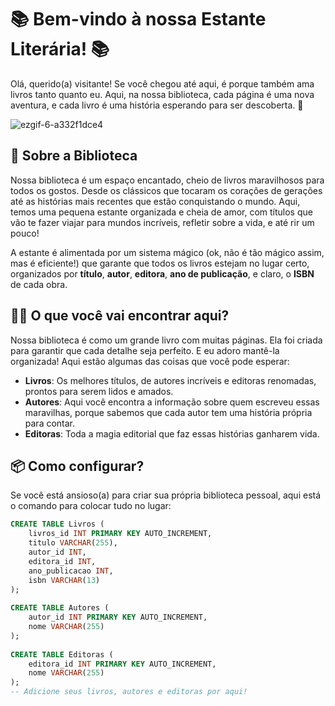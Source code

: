 # 📚 Bem-vindo à nossa Estante Literária! 📚
 
Olá, querido(a) visitante! Se você chegou até aqui, é porque também ama livros tanto quanto eu. Aqui, na nossa biblioteca, cada página é uma nova aventura, e cada livro é uma história esperando para ser descoberta. 🌟

![ezgif-6-a332f1dce4](https://github.com/user-attachments/assets/1e86a626-500c-43d2-811d-e42d7202525d)

## 📖 Sobre a Biblioteca
 
Nossa biblioteca é um espaço encantado, cheio de livros maravilhosos para todos os gostos. Desde os clássicos que tocaram os corações de gerações até as histórias mais recentes que estão conquistando o mundo. Aqui, temos uma pequena estante organizada e cheia de amor, com títulos que vão te fazer viajar para mundos incríveis, refletir sobre a vida, e até rir um pouco!
 
A estante é alimentada por um sistema mágico (ok, não é tão mágico assim, mas é eficiente!) que garante que todos os livros estejam no lugar certo, organizados por **título**, **autor**, **editora**, **ano de publicação**, e claro, o **ISBN** de cada obra.
 
## 🧙‍♂️ O que você vai encontrar aqui?
 
Nossa biblioteca é como um grande livro com muitas páginas. Ela foi criada para garantir que cada detalhe seja perfeito. E eu adoro mantê-la organizada! Aqui estão algumas das coisas que você pode esperar:
 
- **Livros**: Os melhores títulos, de autores incríveis e editoras renomadas, prontos para serem lidos e amados.
- **Autores**: Aqui você encontra a informação sobre quem escreveu essas maravilhas, porque sabemos que cada autor tem uma história própria para contar.
- **Editoras**: Toda a magia editorial que faz essas histórias ganharem vida.

 ## 📦 Como configurar?
 
Se você está ansioso(a) para criar sua própria biblioteca pessoal, aqui está o comando para colocar tudo no lugar:
 
```sql
CREATE TABLE Livros (
    livros_id INT PRIMARY KEY AUTO_INCREMENT,
    titulo VARCHAR(255),
    autor_id INT,
    editora_id INT,
    ano_publicacao INT,
    isbn VARCHAR(13)
);
 
CREATE TABLE Autores (
    autor_id INT PRIMARY KEY AUTO_INCREMENT,
    nome VARCHAR(255)
);
 
CREATE TABLE Editoras (
    editora_id INT PRIMARY KEY AUTO_INCREMENT,
    nome VARCHAR(255)
);
-- Adicione seus livros, autores e editoras por aqui!
